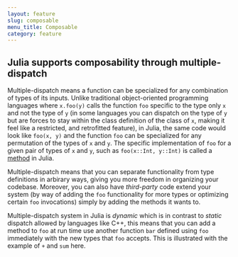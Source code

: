 ```yaml
---
layout: feature
slug: composable
menu_title: Composable
category: feature
---
```

## Julia supports composability through multiple-dispatch

Multiple-dispatch means a function can be specialized for any combination of types of its inputs. Unlike traditional object-oriented programming languages where `x.foo(y)` calls the function `foo` specific to the type only `x` and not the type of `y` (in some languages you can dispatch on the type of `y` but are forces to stay within the class definition of the class of `x`, making it feel like a restricted, and retrofitted feature), in Julia, the same code would look like `foo(x, y)` and the function `foo` can be specialized for any permutation of the types of `x` and `y`. The specific implementation of `foo` for a given pair of types of `x` and `y`, such as `foo(x::Int, y::Int)` is called a [method](http://docs.julialang.org/en/release-0.4/manual/methods/) in Julia.

Multiple-dispatch means that you can separate functionality from type definitions in arbirary ways, giving you more freedom in organizing your codebase. Moreover, you can also have *third-party* code extend your system (by way of adding the `foo` functionality for more types or optimizing certain `foo` invocations) simply by adding the methods it wants to.

Multiple-dispatch system in Julia is *dynamic* which is in contrast to *static* dispatch allowed by languages like C++, this means that you can add a method to `foo` at run time use another function `bar` defined using `foo` immediately with the new types that `foo` accepts. This is illustrated with the example of `+` and `sum` here.
